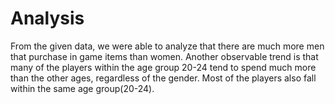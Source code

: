 # Analysis

From the given data, we were able to analyze that there are much more men that purchase in game items than women. Another observable trend is that many of the players within the age group 20-24 tend to spend much more than the other ages, regardless of the gender. Most of the players also fall within the same age group(20-24).